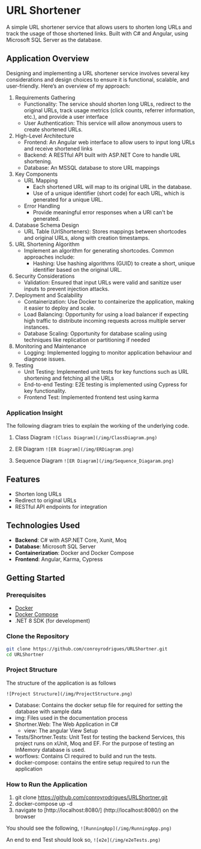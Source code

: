 # URL Shortener

A simple URL shortener service that allows users to shorten long URLs and track the usage of those shortened links. Built with C# and Angular, using Microsoft SQL Server as the database.

## Application Overview

Designing and implementing a URL shortener service involves several key considerations and design choices to ensure it is functional, scalable, and user-friendly. Here’s an overview of my approach:

1. Requirements Gathering
    - Functionality: The service should shorten long URLs, redirect to the original URLs, track usage metrics (click counts, referrer information, etc.), and provide a user interface
    - User Authentication: This service will allow anonymous users to create shortened URLs.
2.  High-Level Architecture
    - Frontend: An Angular web interface to allow users to input long URLs and receive shortened links
    - Backend: A RESTful API built with ASP.NET Core to handle URL shortening.
    - Database: An MSSQL database to store URL mappings
3. Key Components
    - URL Mapping
        - Each shortened URL will map to its original URL in the database.
        - Use of a unique identifier (short code) for each URL, which is generated for a unique URL.
    - Error Handling
        - Provide meaningful error responses when a  URl can't be generated.
4. Database Schema Design
    - URL Table (UrlShorteners): Stores mappings between shortcodes and original URLs, along with creation timestamps.
5. URL Shortening Algorithm
    - Implement an algorithm for generating shortcodes. Common approaches include:
        - Hashing: Use hashing algorithms (GUID) to create a short, unique identifier based on the original URL.
6. Security Considerations
    - Validation: Ensured that input URLs were valid and sanitize user inputs to prevent injection attacks.
7. Deployment and Scalability
    -  Containerization: Use Docker to containerize the application, making it easier to deploy and scale.
    -  Load Balancing: Opportunity for using a load balancer if expecting high traffic to distribute incoming requests across multiple server instances.
    -  Database Scaling: Opportunity for database scaling using techniques like replication or partitioning if needed
8. Monitoring and Maintenance
    - Logging: Implemented logging to monitor application behaviour and diagnose issues.
9. Testing
    - Unit Testing: Implemented unit tests for key functions such as URL shortening and fetching all the URLs
    - End-to-end Testing: E2E testing is implemented using Cypress for key functionality.
    - Frontend Test: Implemented frontend test using karma

### Application Insight

The following diagram tries to explain the working of the underlying code.

 1. Class Diagram
 `![Class Diagram](/img/ClassDiagram.png)`

 2. ER Diagram
 `![ER Diagram](/img/ERDiagram.png)`

 3. Sequence Diagram
 `![ER Diagram](/img/Sequence_Diagaram.png)`
  

## Features

- Shorten long URLs
- Redirect to original URLs
- RESTful API endpoints for integration

## Technologies Used

- **Backend**: C# with ASP.NET Core, Xunit, Moq
- **Database**: Microsoft SQL Server
- **Containerization**: Docker and Docker Compose
- **Frontend**:  Angular, Karma, Cypress

## Getting Started

### Prerequisites

- [Docker](https://www.docker.com/get-started)
- [Docker Compose](https://docs.docker.com/compose/)
- .NET 8 SDK (for development)

### Clone the Repository
```bash
git clone https://github.com/conroyrodrigues/URLShortner.git
cd URLShortner
```

### Project Structure

The structure of the application is as follows

`![Project Structure](/img/ProjectStructure.png)`
 
 - Database: Contains the docker setup file for required for setting the database with sample data
 - img: Files used in the documentation process
 - Shortner.Web: The Web Application in C#
    - view: The angular View Setup
- Tests/Shortner.Tests: Unit Test for testing the backend Services, this project runs on xUnit, Moq and EF. For the purpose of testing an InMemory database is used.
- worflows: Contains CI required to build and run the tests.
- docker-compose: contains the entire setup required to run the application

### How to Run the Application

1. git clone https://github.com/conroyrodrigues/URLShortner.git
2. docker-compose up -d
3. navigate to [http://localhost:8080/] (http://localhost:8080/) on the browser

You should see the following,
`![RunningApp](/img/RunningApp.png)`

An end to end Test should look so,
`![e2e](/img/e2eTests.png)`
